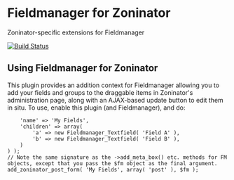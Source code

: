 # Fieldmanager for Zoninator
Zoninator-specific extensions for Fieldmanager

[![Build Status](https://travis-ci.org/alleyinteractive/fm-zoninator.svg?branch=master)](https://travis-ci.org/alleyinteractive/fm-zoninator)

## Using Fieldmanager for Zoninator

This plugin provides an addition context for Fieldmanager allowing you to add your fields and groups to the draggable items in Zoninator's administration page, along with an AJAX-based update button to edit them in situ. To use, enable this plugin (and Fieldmanager), and do:

```$fm = new Fieldmanager_Group( array(
	'name' => 'My Fields',
	'children' => array(
		'a' => new Fieldmanager_Textfield( 'Field A' ),
		'b' => new Fieldmanager_Textfield( 'Field B' ),
	)
) );
// Note the same signature as the ->add_meta_box() etc. methods for FM objects, except that you pass the $fm object as the final argument.
add_zoninator_post_form( 'My Fields', array( 'post' ), $fm );
```

